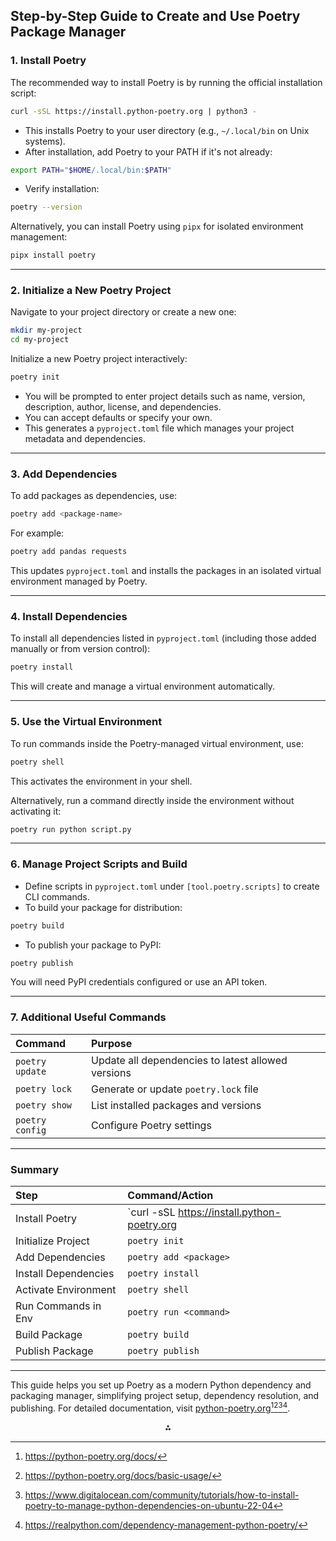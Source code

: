 ## Step-by-Step Guide to Create and Use Poetry Package Manager

### 1. Install Poetry

The recommended way to install Poetry is by running the official installation script:

```bash
curl -sSL https://install.python-poetry.org | python3 -
```

- This installs Poetry to your user directory (e.g., `~/.local/bin` on Unix systems).
- After installation, add Poetry to your PATH if it's not already:

```bash
export PATH="$HOME/.local/bin:$PATH"
```

- Verify installation:

```bash
poetry --version
```

Alternatively, you can install Poetry using `pipx` for isolated environment management:

```bash
pipx install poetry
```


---

### 2. Initialize a New Poetry Project

Navigate to your project directory or create a new one:

```bash
mkdir my-project
cd my-project
```

Initialize a new Poetry project interactively:

```bash
poetry init
```

- You will be prompted to enter project details such as name, version, description, author, license, and dependencies.
- You can accept defaults or specify your own.
- This generates a `pyproject.toml` file which manages your project metadata and dependencies.

---

### 3. Add Dependencies

To add packages as dependencies, use:

```bash
poetry add <package-name>
```

For example:

```bash
poetry add pandas requests
```

This updates `pyproject.toml` and installs the packages in an isolated virtual environment managed by Poetry.

---

### 4. Install Dependencies

To install all dependencies listed in `pyproject.toml` (including those added manually or from version control):

```bash
poetry install
```

This will create and manage a virtual environment automatically.

---

### 5. Use the Virtual Environment

To run commands inside the Poetry-managed virtual environment, use:

```bash
poetry shell
```

This activates the environment in your shell.

Alternatively, run a command directly inside the environment without activating it:

```bash
poetry run python script.py
```


---

### 6. Manage Project Scripts and Build

- Define scripts in `pyproject.toml` under `[tool.poetry.scripts]` to create CLI commands.
- To build your package for distribution:

```bash
poetry build
```

- To publish your package to PyPI:

```bash
poetry publish
```

You will need PyPI credentials configured or use an API token.

---

### 7. Additional Useful Commands

| Command         | Purpose                                            |
| :-------------- | :------------------------------------------------- |
| `poetry update` | Update all dependencies to latest allowed versions |
| `poetry lock`   | Generate or update `poetry.lock` file              |
| `poetry show`   | List installed packages and versions               |
| `poetry config` | Configure Poetry settings                          |


---

### Summary

| Step                 | Command/Action                               |
| :------------------- | :------------------------------------------- |
| Install Poetry       | `curl -sSL https://install.python-poetry.org | python3 -` or `pipx install poetry` |
| Initialize Project   | `poetry init`                                |
| Add Dependencies     | `poetry add <package>`                       |
| Install Dependencies | `poetry install`                             |
| Activate Environment | `poetry shell`                               |
| Run Commands in Env  | `poetry run <command>`                       |
| Build Package        | `poetry build`                               |
| Publish Package      | `poetry publish`                             |


---

This guide helps you set up Poetry as a modern Python dependency and packaging manager, simplifying project setup, dependency resolution, and publishing. For detailed documentation, visit [python-poetry.org](https://python-poetry.org/docs/)[^1][^2][^3][^4].

<div style="text-align: center">⁂</div>

[^1]: https://python-poetry.org/docs/

[^2]: https://python-poetry.org/docs/basic-usage/

[^3]: https://www.digitalocean.com/community/tutorials/how-to-install-poetry-to-manage-python-dependencies-on-ubuntu-22-04

[^4]: https://realpython.com/dependency-management-python-poetry/

[^5]: https://www.youtube.com/watch?v=U_cPHzfdqPU

[^6]: https://betterstack.com/community/guides/scaling-python/poetry-explained/

[^7]: https://flexiple.com/python/poetry-python

[^8]: https://www.youtube.com/watch?v=bTaqePEky6Q

[^9]: https://www.jetbrains.com/help/dataspell/poetry.html

